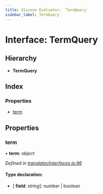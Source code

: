 ```yaml
---
title: Xlucene Evaluator: `TermQuery`
sidebar_label: TermQuery
---
```


# Interface: TermQuery

## Hierarchy

* **TermQuery**

## Index

### Properties

* [term](termquery.md#term)

## Properties

###  term

• **term**: *object*

*Defined in [translator/interfaces.ts:96](https://github.com/terascope/teraslice/blob/0ae31df4/packages/xlucene-evaluator/src/translator/interfaces.ts#L96)*

#### Type declaration:

* \[ **field**: *string*\]: number | boolean
